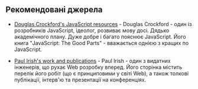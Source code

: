 ## Рекомендовані джерела


- [Douglas Crockford's JavaScript resources](http://javascript.crockford.com/) - 
Douglas Crockford - один із розробників JavaScript, ідеолог, розвиває мову досі.
Дядько академічного плану. Дуже добре і багато пояснює JavaScript. 
Його книга "JavaScript: The Good Parts" - вважається однією з кращих по JavaScript.

- [Paul Irish's work and publications](http://www.paulirish.com/about/) - 
Paul Irish - один з видатних інженерів, що рухає Web розробку вперед. 
Його сторінка містить перелік його робіт (що є принциповими у світі Web), 
а також толкові публікації, інтерв'ю та презентації на конференціях. 



